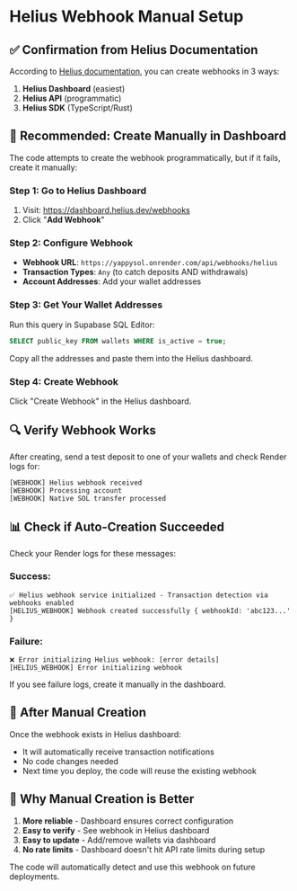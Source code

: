 # Helius Webhook Manual Setup

## ✅ Confirmation from Helius Documentation

According to [Helius documentation](https://www.helius.dev/docs/api-reference/webhooks/), you can create webhooks in 3 ways:

1. **Helius Dashboard** (easiest)
2. **Helius API** (programmatic)
3. **Helius SDK** (TypeScript/Rust)

## 🎯 Recommended: Create Manually in Dashboard

The code attempts to create the webhook programmatically, but if it fails, create it manually:

### Step 1: Go to Helius Dashboard
1. Visit: https://dashboard.helius.dev/webhooks
2. Click "**Add Webhook**"

### Step 2: Configure Webhook
- **Webhook URL**: `https://yappysol.onrender.com/api/webhooks/helius`
- **Transaction Types**: `Any` (to catch deposits AND withdrawals)
- **Account Addresses**: Add your wallet addresses

### Step 3: Get Your Wallet Addresses

Run this query in Supabase SQL Editor:

```sql
SELECT public_key FROM wallets WHERE is_active = true;
```

Copy all the addresses and paste them into the Helius dashboard.

### Step 4: Create Webhook

Click "Create Webhook" in the Helius dashboard.

## 🔍 Verify Webhook Works

After creating, send a test deposit to one of your wallets and check Render logs for:

```
[WEBHOOK] Helius webhook received
[WEBHOOK] Processing account
[WEBHOOK] Native SOL transfer processed
```

## 📊 Check if Auto-Creation Succeeded

Check your Render logs for these messages:

### Success:
```
✅ Helius webhook service initialized - Transaction detection via webhooks enabled
[HELIUS_WEBHOOK] Webhook created successfully { webhookId: 'abc123...' }
```

### Failure:
```
❌ Error initializing Helius webhook: [error details]
[HELIUS_WEBHOOK] Error initializing webhook
```

If you see failure logs, create it manually in the dashboard.

## 🚀 After Manual Creation

Once the webhook exists in Helius dashboard:
- It will automatically receive transaction notifications
- No code changes needed
- Next time you deploy, the code will reuse the existing webhook

## 🎯 Why Manual Creation is Better

1. **More reliable** - Dashboard ensures correct configuration
2. **Easy to verify** - See webhook in Helius dashboard
3. **Easy to update** - Add/remove wallets via dashboard
4. **No rate limits** - Dashboard doesn't hit API rate limits during setup

The code will automatically detect and use this webhook on future deployments.
